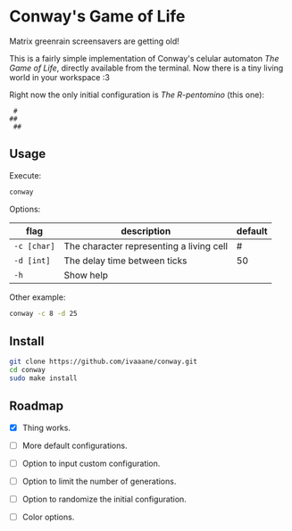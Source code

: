 # Conway's Game of Life

Matrix greenrain screensavers are getting old!

This is a fairly simple implementation of Conway's celular automaton *The Game of Life*, directly available from the terminal. Now there is a tiny living world in your workspace :3

Right now the only initial configuration is *The R-pentomino* (this one):

```
 #
##
 ##
```

## Usage

Execute:

```sh
conway
```

Options:

| flag      | description                              | default |
|-----------|------------------------------------------|---------|
|`-c [char]`| The character representing a living cell | #       |
|`-d [int]` | The delay time between ticks             | 50      |
|`-h`       | Show help                                |         |

Other example:

```sh
conway -c 8 -d 25
```

## Install

```sh
git clone https://github.com/ivaaane/conway.git
cd conway
sudo make install
```

## Roadmap

- [x] Thing works.

- [ ] More default configurations.

- [ ] Option to input custom configuration.

- [ ] Option to limit the number of generations.

- [ ] Option to randomize the initial configuration.

- [ ] Color options.
